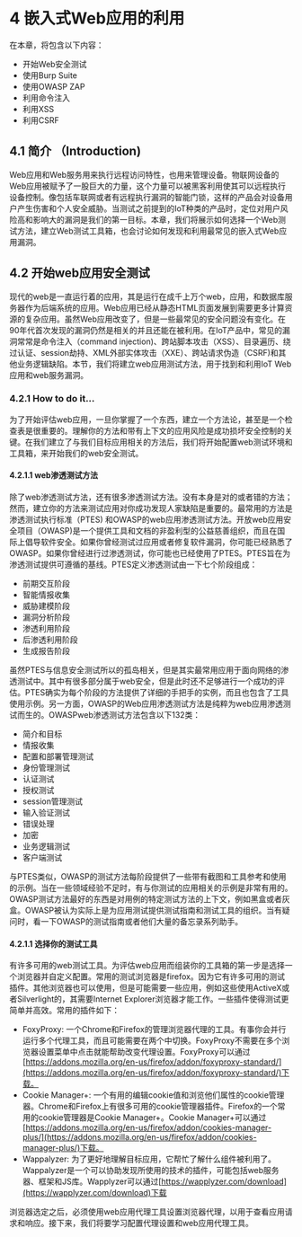 # 4 嵌入式Web应用的利用

在本章，将包含以下内容：
* 开始Web安全测试
* 使用Burp Suite
* 使用OWASP ZAP
* 利用命令注入
* 利用XSS
* 利用CSRF

## 4.1 简介 （Introduction)

Web应用和Web服务用来执行远程访问特性，也用来管理设备。物联网设备的Web应用被赋予了一股巨大的力量，这个力量可以被黑客利用使其可以远程执行设备控制。像包括车联网或者有远程执行漏洞的智能门锁，这样的产品会对设备用户产生伤害和个人安全威胁。当测试之前提到的IoT种类的产品时，定位对用户风险高和影响大的漏洞是我们的第一目标。本章，我们将展示如何选择一个Web测试方法，建立Web测试工具箱，也会讨论如何发现和利用最常见的嵌入式Web应用漏洞。


## 4.2 开始web应用安全测试
现代的web是一直运行着的应用，其是运行在成千上万个web，应用，和数据库服务器作为后端系统的应用。Web应用已经从静态HTML页面发展到需要更多计算资源的复杂应用。虽然Web应用改变了，但是一些最常见的安全问题没有变化。在90年代首次发现的漏洞仍然是相关的并且还能在被利用。在IoT产品中，常见的漏洞常常是命令注入（command injection)、跨站脚本攻击（XSS）、目录遍历、绕过认证、session劫持、XML外部实体攻击（XXE）、跨站请求伪造（CSRF)和其他业务逻辑缺陷。本节，我们将建立web应用测试方法，用于找到和利用IoT Web应用和web服务漏洞。
### 4.2.1 How to do it...
为了开始评估web应用，一旦你掌握了一个东西，建立一个方法论，甚至是一个检查表是很重要的。理解你的方法和带有上下文的应用风险是成功损坏安全控制的关键。在我们建立了与我们目标应用相关的方法后，我们将开始配置web测试环境和工具箱，来开始我们的web安全测试。
#### 4.2.1.1 web渗透测试方法
除了web渗透测试方法，还有很多渗透测试方法。没有本身是对的或者错的方法；然而，建立你的方法来测试应用对你成功发现人家缺陷是重要的。最常用的方法是渗透测试执行标准（PTES) 和OWASP的web应用渗透测试方法。开放web应用安全项目（OWASP)是一个提供工具和文档的非盈利型的公益慈善组织，而且在国际上倡导软件安全。如果你曾经测试过应用或者修复软件漏洞，你可能已经熟悉了OWASP。如果你曾经进行过渗透测试，你可能也已经使用了PTES。PTES旨在为渗透测试提供可遵循的基线。PTES定义渗透测试由一下七个阶段组成：
* 前期交互阶段
* 智能情报收集
* 威胁建模阶段
* 漏洞分析阶段
* 渗透利用阶段
* 后渗透利用阶段
* 生成报告阶段

虽然PTES与信息安全测试所以的孤岛相关，但是其实最常用应用于面向网络的渗透测试中。其中有很多部分属于web安全，但是此时还不足够进行一个成功的评估。PTES确实为每个阶段的方法提供了详细的手把手的实例，而且也包含了工具使用示例。另一方面，OWASP的Web应用渗透测试方法是纯粹为web应用渗透测试而生的。OWASPweb渗透测试方法包含以下132类：
* 简介和目标
* 情报收集
* 配置和部署管理测试
* 身份管理测试
* 认证测试
* 授权测试
* session管理测试
* 输入验证测试
* 错误处理
* 加密
* 业务逻辑测试
* 客户端测试

与PTES类似，OWASP的测试方法每阶段提供了一些带有截图和工具参考和使用的示例。当在一些领域经验不足时，有与你测试的应用相关的示例是非常有用的。OWASP测试方法最好的东西是对用例的特定测试方法的上下文，例如黑盒或者灰盒。OWASP被认为实际上是为应用测试提供测试指南和测试工具的组织。当有疑问时，看一下OWASP的测试指南或者他们大量的备忘录系列助手。

#### 4.2.1.1 选择你的测试工具
有许多可用的web测试工具。为评估web应用而组装你的工具箱的第一步是选择一个浏览器并自定义配置。常用的测试浏览器是firefox。因为它有许多可用的测试插件。其他浏览器也可以使用，但是可能需要一些应用，例如这些使用ActiveX或者Silverlight的，其需要Internet Explorer浏览器才能工作。一些插件使得测试更简单并高效。常用的插件如下：
* FoxyProxy: 一个Chrome和Firefox的管理浏览器代理的工具。有事你会并行运行多个代理工具，而且可能需要在两个中切换。FoxyProxy不需要在多个浏览器设置菜单中点击就能帮助改变代理设置。FoxyProxy可以通过[https://addons.mozilla.org/en-us/firefox/addon/foxyproxy-standard/](https://addons.mozilla.org/en-us/firefox/addon/foxyproxy-standard/)下载。
* Cookie Manager+: 一个有用的编辑cookie值和浏览他们属性的cookie管理器。Chrome和Firefox上有很多可用的cookie管理器插件。Firefox的一个常用的cookie管理器是Cookie Manager+。Cookie Manager+可以通过[https://addons.mozilla.org/en-us/firefox/addon/cookies-manager-plus/](https://addons.mozilla.org/en-us/firefox/addon/cookies-manager-plus/)下载。
* Wappalyzer: 为了更好地理解目标应用，它帮忙了解什么组件被利用了。Wappalyzer是一个可以协助发现所使用的技术的插件，可能包括web服务器、框架和JS库。Wapplyzer可以通过[https://wapplyzer.com/download](https://wapplyzer.com/download)下载

浏览器选定之后，必须使用web应用代理工具设置浏览器代理，以用于查看应用请求和响应。接下来，我们将要学习配置代理设置和web应用代理工具。